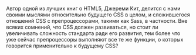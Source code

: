 Автор одной из лучших книг о HTML5, Джереми Кит, делится с нами своими мыслями относительно будущего CSS в целом, и сложившегося отношений CSS с препроцессорами, такими как Sass, в частности. Вне всяких сомнений, что CSS должен развиваться, но стоит ли увеличивать сложность стандарта ради его развития, тем более что уже сейчас препроцессоры выполняют все те же функции, о которых говорится применительно к будущему CSS?